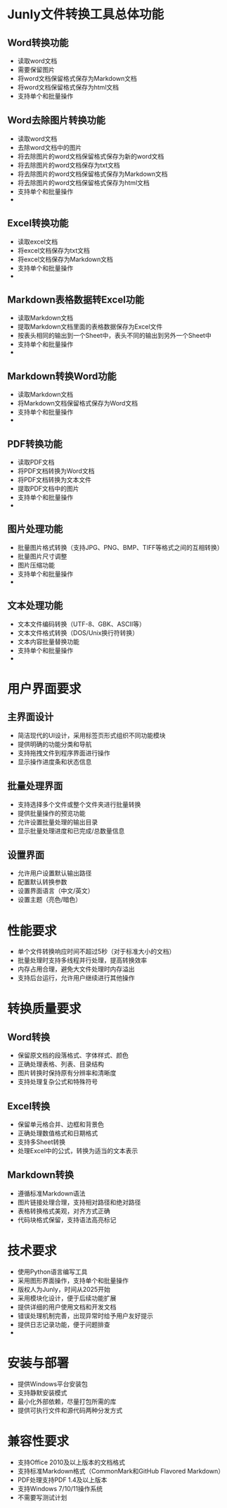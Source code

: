 # Junly文件转换工具总体功能

## Word转换功能

- 读取word文档
- 需要保留图片
- 将word文档保留格式保存为Markdown文档
- 将word文档保留格式保存为html文档
- 支持单个和批量操作

## Word去除图片转换功能

- 读取word文档
- 去除word文档中的图片
- 将去除图片的word文档保留格式保存为新的word文档
- 将去除图片的word文档保存为txt文档
- 将去除图片的word文档保留格式保存为Markdown文档
- 将去除图片的word文档保留格式保存为html文档
- 支持单个和批量操作
- 
## Excel转换功能

- 读取excel文档
- 将excel文档保存为txt文档
- 将excel文档保存为Markdown文档
- 支持单个和批量操作
- 
## Markdown表格数据转Excel功能

- 读取Markdown文档
- 提取Markdown文档里面的表格数据保存为Excel文件
- 按表头相同的输出到一个Sheet中，表头不同的输出到另外一个Sheet中
- 支持单个和批量操作
- 
## Markdown转换Word功能

- 读取Markdown文档
- 将Markdown文档保留格式保存为Word文档
- 支持单个和批量操作
- 
## PDF转换功能

- 读取PDF文档
- 将PDF文档转换为Word文档
- 将PDF文档转换为文本文件
- 提取PDF文档中的图片
- 支持单个和批量操作
- 
## 图片处理功能

- 批量图片格式转换（支持JPG、PNG、BMP、TIFF等格式之间的互相转换）
- 批量图片尺寸调整
- 图片压缩功能
- 支持单个和批量操作
- 
## 文本处理功能

- 文本文件编码转换（UTF-8、GBK、ASCII等）
- 文本文件格式转换（DOS/Unix换行符转换）
- 文本内容批量替换功能
- 支持单个和批量操作
- 
# 用户界面要求

## 主界面设计

- 简洁现代的UI设计，采用标签页形式组织不同功能模块
- 提供明确的功能分类和导航
- 支持拖拽文件到程序界面进行操作
- 显示操作进度条和状态信息

## 批量处理界面

- 支持选择多个文件或整个文件夹进行批量转换
- 提供批量操作的预览功能
- 允许设置批量处理的输出目录
- 显示批量处理进度和已完成/总数量信息

## 设置界面

- 允许用户设置默认输出路径
- 配置默认转换参数
- 设置界面语言（中文/英文）
- 设置主题（亮色/暗色）

# 性能要求

- 单个文件转换响应时间不超过5秒（对于标准大小的文档）
- 批量处理时支持多线程并行处理，提高转换效率
- 内存占用合理，避免大文件处理时内存溢出
- 支持后台运行，允许用户继续进行其他操作

# 转换质量要求

## Word转换

- 保留原文档的段落格式、字体样式、颜色
- 正确处理表格、列表、目录结构
- 图片转换时保持原有分辨率和清晰度
- 支持处理复杂公式和特殊符号

## Excel转换

- 保留单元格合并、边框和背景色
- 正确处理数值格式和日期格式
- 支持多Sheet转换
- 处理Excel中的公式，转换为适当的文本表示

## Markdown转换

- 遵循标准Markdown语法
- 图片链接处理合理，支持相对路径和绝对路径
- 表格转换格式美观，对齐方式正确
- 代码块格式保留，支持语法高亮标记

# 技术要求

- 使用Python语言编写工具
- 采用图形界面操作，支持单个和批量操作
- 版权人为Junly，时间从2025开始
- 采用模块化设计，便于后续功能扩展
- 提供详细的用户使用文档和开发文档
- 错误处理机制完善，出现异常时给予用户友好提示
- 提供日志记录功能，便于问题排查
- 

# 安装与部署

- 提供Windows平台安装包
- 支持静默安装模式
- 最小化外部依赖，尽量打包所需的库
- 提供可执行文件和源代码两种分发方式

# 兼容性要求

- 支持Office 2010及以上版本的文档格式
- 支持标准Markdown格式（CommonMark和GitHub Flavored Markdown）
- PDF处理支持PDF 1.4及以上版本
- 支持Windows 7/10/11操作系统
- 不需要写测试计划